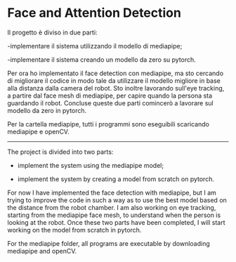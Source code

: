 # Face and Attention Detection

Il progetto è diviso in due parti:

-implementare il sistema utilizzando il modello di mediapipe;

-implementare il sistema creando un modello da zero su pytorch.

Per ora ho implementato il face detection con mediapipe, ma sto cercando di migliorare il codice in modo tale da utilizzare il modello migliore in base alla distanza dalla camera del robot.
Sto inoltre lavorando sull'eye tracking, a partire dal face mesh di mediapipe, per capire quando la persona sta guardando il robot.
Concluse queste due parti comincerò a lavorare sul modello da zero in pytorch.

Per la cartella mediapipe, tutti i programmi sono eseguibili scaricando mediapipe e openCV.

----

The project is divided into two parts:

- implement the system using the mediapipe model;

- implement the system by creating a model from scratch on pytorch.

For now I have implemented the face detection with mediapipe, but I am trying to improve the code in such a way as to use the best model based on the distance from the robot chamber. I am also working on eye tracking, starting from the mediapipe face mesh, to understand when the person is looking at the robot. Once these two parts have been completed, I will start working on the model from scratch in pytorch.

For the mediapipe folder, all programs are executable by downloading mediapipe and openCV.

